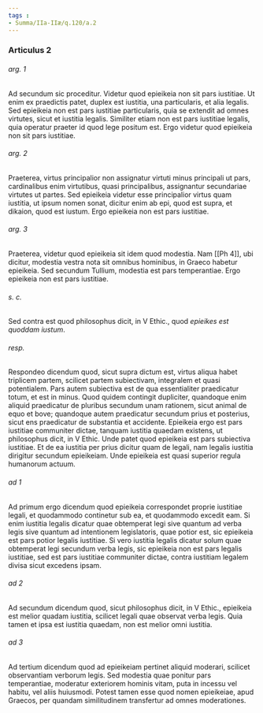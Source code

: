 ```yaml
---
tags : 
- Summa/IIa-IIæ/q.120/a.2
---
```


### Articulus 2

###### arg. 1
Ad secundum sic proceditur. Videtur quod epieikeia non sit pars iustitiae. Ut enim ex praedictis patet, duplex est iustitia, una particularis, et alia legalis. Sed epieikeia non est pars iustitiae particularis, quia se extendit ad omnes virtutes, sicut et iustitia legalis. Similiter etiam non est pars iustitiae legalis, quia operatur praeter id quod lege positum est. Ergo videtur quod epieikeia non sit pars iustitiae.

###### arg. 2
Praeterea, virtus principalior non assignatur virtuti minus principali ut pars, cardinalibus enim virtutibus, quasi principalibus, assignantur secundariae virtutes ut partes. Sed epieikeia videtur esse principalior virtus quam iustitia, ut ipsum nomen sonat, dicitur enim ab epi, quod est supra, et dikaion, quod est iustum. Ergo epieikeia non est pars iustitiae.

###### arg. 3
Praeterea, videtur quod epieikeia sit idem quod modestia. Nam [[Ph 4]], ubi dicitur, modestia vestra nota sit omnibus hominibus, in Graeco habetur epieikeia. Sed secundum Tullium, modestia est pars temperantiae. Ergo epieikeia non est pars iustitiae.

###### s. c.
Sed contra est quod philosophus dicit, in V Ethic., quod *epieikes est quoddam iustum*.

###### resp.
Respondeo dicendum quod, sicut supra dictum est, virtus aliqua habet triplicem partem, scilicet partem subiectivam, integralem et quasi potentialem. Pars autem subiectiva est de qua essentialiter praedicatur totum, et est in minus. Quod quidem contingit dupliciter, quandoque enim aliquid praedicatur de pluribus secundum unam rationem, sicut animal de equo et bove; quandoque autem praedicatur secundum prius et posterius, sicut ens praedicatur de substantia et accidente. Epieikeia ergo est pars iustitiae communiter dictae, tanquam iustitia quaedam existens, ut philosophus dicit, in V Ethic. Unde patet quod epieikeia est pars subiectiva iustitiae. Et de ea iustitia per prius dicitur quam de legali, nam legalis iustitia dirigitur secundum epieikeiam. Unde epieikeia est quasi superior regula humanorum actuum.

###### ad 1
Ad primum ergo dicendum quod epieikeia correspondet proprie iustitiae legali, et quodammodo continetur sub ea, et quodammodo excedit eam. Si enim iustitia legalis dicatur quae obtemperat legi sive quantum ad verba legis sive quantum ad intentionem legislatoris, quae potior est, sic epieikeia est pars potior legalis iustitiae. Si vero iustitia legalis dicatur solum quae obtemperat legi secundum verba legis, sic epieikeia non est pars legalis iustitiae, sed est pars iustitiae communiter dictae, contra iustitiam legalem divisa sicut excedens ipsam.

###### ad 2
Ad secundum dicendum quod, sicut philosophus dicit, in V Ethic., epieikeia est melior quadam iustitia, scilicet legali quae observat verba legis. Quia tamen et ipsa est iustitia quaedam, non est melior omni iustitia.

###### ad 3
Ad tertium dicendum quod ad epieikeiam pertinet aliquid moderari, scilicet observantiam verborum legis. Sed modestia quae ponitur pars temperantiae, moderatur exteriorem hominis vitam, puta in incessu vel habitu, vel aliis huiusmodi. Potest tamen esse quod nomen epieikeiae, apud Graecos, per quandam similitudinem transfertur ad omnes moderationes.

